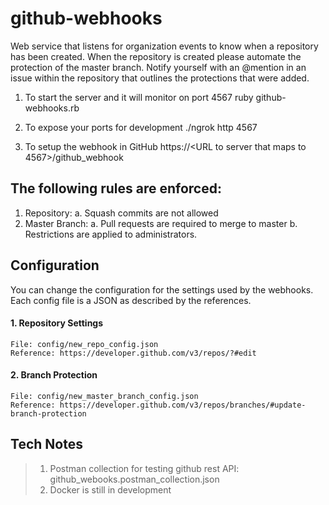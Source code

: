 # github-webhooks
Web service that listens for organization events to know when a repository has been created. When the repository is created please automate the protection of the master branch. Notify yourself with an @mention in an issue within the repository that outlines the protections that were added.

1. To start the server and it will monitor on port 4567
	ruby github-webhooks.rb

2. To expose your ports for development
./ngrok http 4567


3. To setup the webhook in GitHub
https://<URL to server that maps to 4567>/github_webhook

## The following rules are enforced:
1. Repository:
	a. Squash commits are not allowed
2. Master Branch:
	a. Pull requests are required to merge to master
	b. Restrictions are applied to administrators.

## Configuration
You can change the configuration for the settings used by the webhooks.  Each config file is a JSON as described by the references.

#### 1. Repository Settings
    File: config/new_repo_config.json
    Reference: https://developer.github.com/v3/repos/?#edit

#### 2. Branch Protection
	File: config/new_master_branch_config.json
	Reference: https://developer.github.com/v3/repos/branches/#update-branch-protection

## Tech Notes
> 1. Postman collection for testing github rest API: github_webooks.postman_collection.json
> 2. Docker is still in development


